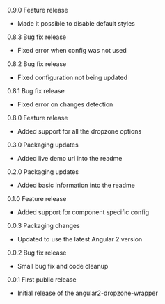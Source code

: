 0.9.0 Feature release

  - Made it possible to disable default styles

0.8.3 Bug fix release

  - Fixed error when config was not used

0.8.2 Bug fix release

  - Fixed configuration not being updated

0.8.1 Bug fix release

  - Fixed error on changes detection

0.8.0 Feature release

  - Added support for all the dropzone options

0.3.0 Packaging updates

  - Added live demo url into the readme

0.2.0 Packaging updates

  - Added basic information into the readme

0.1.0 Feature release

  - Added support for component specific config

0.0.3 Packaging changes

  - Updated to use the latest Angular 2 version

0.0.2 Bug fix release

  - Small bug fix and code cleanup

0.0.1 First public release

  - Initial release of the angular2-dropzone-wrapper
